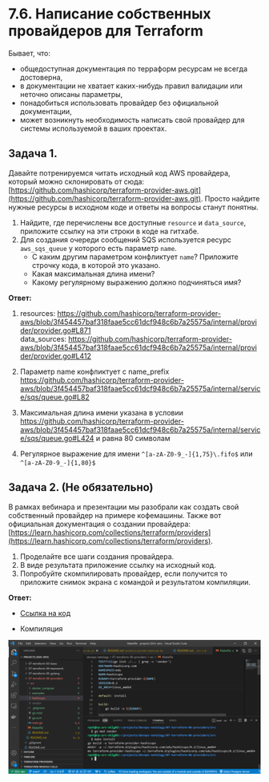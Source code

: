 # 7.6. Написание собственных провайдеров для Terraform

Бывает, что:
* общедоступная документация по терраформ ресурсам не всегда достоверна,
* в документации не хватает каких-нибудь правил валидации или неточно описаны параметры,
* понадобиться использовать провайдер без официальной документации,
* может возникнуть необходимость написать свой провайдер для системы используемой в ваших проектах.

## Задача 1.
Давайте потренируемся читать исходный код AWS провайдера, который можно склонировать от сюда: 
[https://github.com/hashicorp/terraform-provider-aws.git](https://github.com/hashicorp/terraform-provider-aws.git).
Просто найдите нужные ресурсы в исходном коде и ответы на вопросы станут понятны.  


1. Найдите, где перечислены все доступные `resource` и `data_source`, приложите ссылку на эти строки в коде на 
гитхабе.
1. Для создания очереди сообщений SQS используется ресурс `aws_sqs_queue` у которого есть параметр `name`. 
    * С каким другим параметром конфликтует `name`? Приложите строчку кода, в которой это указано.
    * Какая максимальная длина имени? 
    * Какому регулярному выражению должно подчиняться имя? 

__Ответ:__

1. resources: https://github.com/hashicorp/terraform-provider-aws/blob/3f454457baf318faae5cc61dcf948c6b7a25575a/internal/provider/provider.go#L871<br>
data_sources: https://github.com/hashicorp/terraform-provider-aws/blob/3f454457baf318faae5cc61dcf948c6b7a25575a/internal/provider/provider.go#L412

1. Параметр name конфликтует с name_prefix https://github.com/hashicorp/terraform-provider-aws/blob/3f454457baf318faae5cc61dcf948c6b7a25575a/internal/service/sqs/queue.go#L82

1. Максимальная длина имени указана в условии https://github.com/hashicorp/terraform-provider-aws/blob/3f454457baf318faae5cc61dcf948c6b7a25575a/internal/service/sqs/queue.go#L424 и равна 80 символам

1. Регулярное выражение для имени `^[a-zA-Z0-9_-]{1,75}\.fifo$` или `^[a-zA-Z0-9_-]{1,80}$`

## Задача 2. (Не обязательно) 
В рамках вебинара и презентации мы разобрали как создать свой собственный провайдер на примере кофемашины. 
Также вот официальная документация о создании провайдера: 
[https://learn.hashicorp.com/collections/terraform/providers](https://learn.hashicorp.com/collections/terraform/providers).

1. Проделайте все шаги создания провайдера.
2. В виде результата приложение ссылку на исходный код.
3. Попробуйте скомпилировать провайдер, если получится то приложите снимок экрана с командой и результатом компиляции.

__Ответ:__

* [Ссылка на код](./src)

* Компиляция

![Рисунок20](./img/20.png)